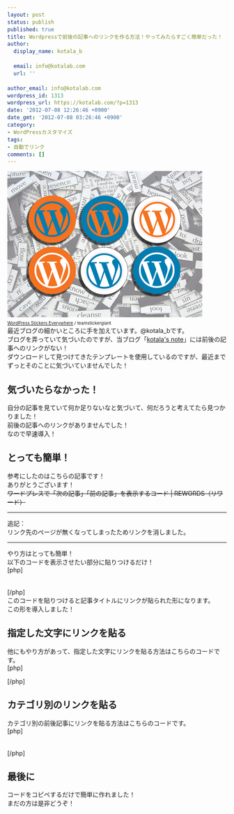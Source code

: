 ```yaml
---
layout: post
status: publish
published: true
title: Wordpressで前後の記事へのリンクを作る方法！やってみたらすごく簡単だった！
author:
  display_name: kotala_b

  email: info@kotalab.com
  url: ''

author_email: info@kotalab.com
wordpress_id: 1313
wordpress_url: https://kotalab.com/?p=1313
date: '2012-07-08 12:26:46 +0900'
date_gmt: '2012-07-08 03:26:46 +0900'
category:
- WordPressカスタマイズ
tags:
- 自動でリンク
comments: []
---
```

<p><a href="/wp-content/uploads/link_120708.jpg" target="_blank"><img src="/wp-content/uploads/link_120708.jpg" alt="" title="link_120708" width="448" height="336" class="alignnone size-full wp-image-1330" /></a><br />
<span style="font-size:10px;"><a href="https://www.flickr.com/photos/stickergiant/3769771267/" target="_blank">WordPress Stickers Everywhere</a> / teamstickergiant</span><br />
最近ブログの細かいところに手を加えています。@kotala_bです。<br />
ブログを弄っていて気づいたのですが、当ブログ「<a href="https://kotalab.com" title="トップページへ" target="_blank">kotala's note</a>」には前後の記事へのリンクがない！<br />
ダウンロードして見つけてきたテンプレートを使用しているのですが、最近までずっとそのことに気づいていませんでした！<br />
</p>
<!--more-->
<h2>気づいたらなかった！</h2>
<p>自分の記事を見ていて何か足りないなと気づいて、何だろうと考えてたら見つかりました！<br />
前後の記事へのリンクがありませんでした！<br />
なので早速導入！</p>
<h2>とっても簡単！</h2>
<p>参考にしたのはこちらの記事です！<br />
ありがとうございます！<br />
<del datetime="2013-07-26T07:14:47+00:00">ワードプレスで「次の記事」「前の記事」を表示するコード | REWORDS（リワード）</del></p>
<hr>
<p>追記：<br />
リンク先のページが無くなってしまったためリンクを消しました。</p>
<hr>
<p>やり方はとっても簡単！<br />
以下のコードを表示させたい部分に貼りつけるだけ！<br />
[php]<br />
<?php previous_post_link(); ><br />
<?php next_post_link(); ><br />
[/php]<br />
このコードを貼りつけると記事タイトルにリンクが貼られた形になります。<br />
この形を導入しました！</p>
<h2>指定した文字にリンクを貼る</h2>
<p>他にもやり方があって、指定した文字にリンクを貼る方法はこちらのコードです。<br />
[php]</p>
<php previous_post_link('%link', '&amp;laquo; 前の記事へ', TRUE); >
<php next_post_link('%link ', '次の記事へ &amp;raquo', TRUE); >
[/php]</p>
<h2>カテゴリ別のリンクを貼る</h2>
<p>カテゴリ別の前後記事にリンクを貼る方法はこちらのコードです。<br />
[php]<br />
<?php previous_post_link('&laquo; %link', '%title', TRUE, ''); ><br />
<?php next_post_link('%link &raquo;', '%title', TRUE, ''); ><br />
[/php]</p>
<h2>最後に</h2>
<p>コードをコピペするだけで簡単に作れました！<br />
まだの方は是非どうぞ！</p>

